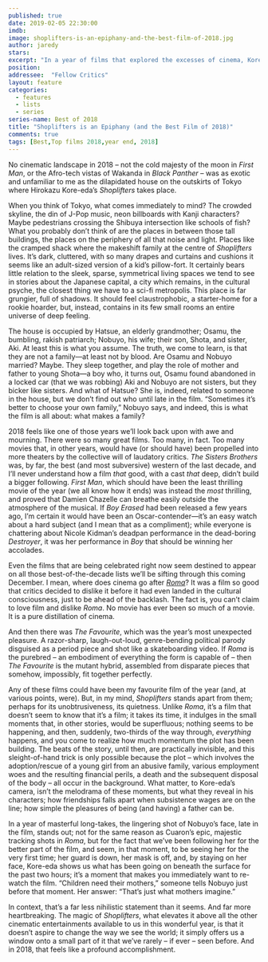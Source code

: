 ```yaml
---
published: true
date: 2019-02-05 22:30:00
imdb: 
image: shoplifters-is-an-epiphany-and-the-best-film-of-2018.jpg
author: jaredy 
stars: 
excerpt: "In a year of films that explored the excesses of cinema, Kore-Eda’s masterpiece stands out by keeping it simple."
position: 
addressee:  "Fellow Critics"
layout: feature
categories: 
  - features
  - lists
  - series
series-name: Best of 2018
title: "Shoplifters is an Epiphany (and the Best Film of 2018)"
comments: true
tags: [Best,Top films 2018,year end, 2018]
---
```

No cinematic landscape in 2018 – not the cold majesty of the moon in _First Man_, or the Afro-tech vistas of Wakanda in _Black Panther_ – was as exotic and unfamiliar to me as the dilapidated house on the outskirts of Tokyo where Hirokazu Kore-eda’s _Shoplifters_ takes place.

When you think of Tokyo, what comes immediately to mind? The crowded skyline, the din of J-Pop music, neon billboards with Kanji characters? Maybe pedestrians crossing the Shibuya intersection like schools of fish? What you probably don’t think of are the places in between those tall buildings, the places on the periphery of all that noise and light. Places like the cramped shack where the makeshift family at the centre of _Shoplifters_ lives. It’s dark, cluttered, with so many drapes and curtains and cushions it seems like an adult-sized version of a kid’s pillow-fort. It certainly bears little relation to the sleek, sparse, symmetrical living spaces we tend to see in stories about the Japanese capital, a city which remains, in the cultural psyche, the closest thing we have to a sci-fi metropolis. This place is far grungier, full of shadows. It should feel claustrophobic, a starter-home for a rookie hoarder, but, instead, contains in its few small rooms an entire universe of deep feeling.

The house is occupied by Hatsue, an elderly grandmother; Osamu, the bumbling, rakish patriarch; Nobuyo, his wife; their son, Shota, and sister, Aki. At least this is what you assume. The truth, we come to learn, is that they are not a family—at least not by blood. Are Osamu and Nobuyo married? Maybe. They sleep together, and play the role of mother and father to young Shota—a boy who, it turns out, Osamu found abandoned in a locked car (that we was robbing) Aki and Nobuyo are not sisters, but they bicker like sisters. And what of Hatsue? She is, indeed, related to someone in the house, but we don’t find out who until late in the film. “Sometimes it’s better to choose your own family,” Nobuyo says, and indeed, this is what the film is all about: what makes a family?

2018 feels like one of those years we’ll look back upon with awe and mourning. There were so many great films. Too many, in fact. Too many movies that, in other years, would have (or should have) been propelled into more theaters by the collective will of laudatory critics. _The Sisters Brothers_ was, by far, the best (and most subversive) western of the last decade, and I’ll never understand how a film _that_ good, with a cast _that_ deep, didn’t build a bigger following. _First Man_, which should have been the least thrilling movie of the year (we all know how it ends) was instead the _most_ thrilling, and proved that Damien Chazelle can breathe easily outside the atmosphere of the musical. If _Boy Erased_ had been released a few years ago, I’m certain it would have been an Oscar-contender—it’s an easy watch about a hard subject (and I mean that as a compliment); while everyone is chattering about Nicole Kidman’s deadpan performance in the dead-boring _Destroyer_, it was her performance in _Boy_ that should be winning her accolades.

Even the films that are being celebrated right now seem destined to appear on all those best-of-the-decade lists we’ll be sifting through this coming December. I mean, where does cinema go after [_Roma_](http://www.dearcastandcrew.com/content/2019/2/4/roma-is-a-gift-and-the-best-film-of-2018.html)? It was a film so good that critics decided to dislike it before it had even landed in the cultural consciousness, just to be ahead of the backlash. The fact is, you can’t claim to love film and dislike _Roma_. No movie has ever been so much of a movie. It is a pure distillation of cinema.

And then there was _The Favourite_, which was the year’s most unexpected pleasure. A razor-sharp, laugh-out-loud, genre-bending political parody disguised as a period piece and shot like a skateboarding video. If _Roma_ is the purebred – an embodiment of everything the form is capable of – then _The Favourite_ is the mutant hybrid, assembled from disparate pieces that somehow, impossibly, fit together perfectly.

Any of these films could have been my favourite film of the year (and, at various points, were). But, in my mind, _Shoplifters_ stands apart from them; perhaps for its unobtrusiveness, its quietness. Unlike _Roma_, it’s a film that doesn’t seem to know that it’s a film; it takes its time, it indulges in the small moments that, in other stories, would be superfluous; nothing seems to be happening, and then, suddenly, two-thirds of the way through, _everything_ happens, and you come to realize how much momentum the plot has been building. The beats of the story, until then, are practically invisible, and this sleight-of-hand trick is only possible because the plot – which involves the adoption/rescue of a young girl from an abusive family, various employment woes and the resulting financial perils, a death and the subsequent disposal of the body – all occur in the background. What matter, to Kore-eda’s camera, isn’t the melodrama of these moments, but what they reveal in his characters; how friendships falls apart when subsistence wages are on the line; how simple the pleasures of being (and having) a father can be.

In a year of masterful long-takes, the lingering shot of Nobuyo’s face, late in the film, stands out; not for the same reason as Cuaron’s epic, majestic tracking shots in _Roma_, but for the fact that we’ve been following her for the better part of the film, and seem, in that moment, to be seeing her for the very first time; her guard is down, her mask is off, and, by staying on her face, Kore-eda shows us what has been going on beneath the surface for the past two hours; it’s a moment that makes you immediately want to re-watch the film. “Children need their mothers,” someone tells Nobuyo just before that moment. Her answer: “That’s just what mothers imagine.”

In context, that’s a far less nihilistic statement than it seems. And far more heartbreaking. The magic of _Shoplifters_, what elevates it above all the other cinematic entertainments available to us in this wonderful year, is that it doesn’t aspire to change the way we see the world; it simply offers us a window onto a small part of it that we’ve rarely – if ever – seen before. And in 2018, that feels like a profound accomplishment.